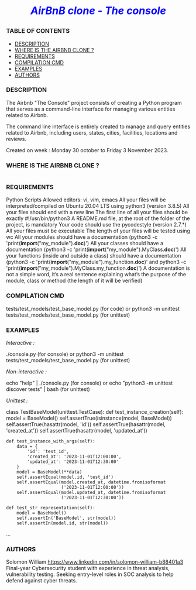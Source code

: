 # <p style="text-align: center;"><span style="color:blue">*AirBnB clone - The console*</span></p>

### TABLE OF CONTENTS
- [DESCRIPTION](#description)
- [WHERE IS THE AIRBNB CLONE ?](#Where-is-the-Airbnb-clone)
- [REQUIREMENTS](#requirements)
- [COMPILATION CMD](#compilation-cmd)
- [EXAMPLES](#examples)
- [AUTHORS](#authors)


### DESCRIPTION

The Airbnb "The Console" project consists of creating a Python program that serves as a command-line interface for managing various entities related to Airbnb.

The command line interface is entirely created to manage and query entities related to Airbnb, including users, states, cities, facilities, locations and reviews.

Created on week : Monday 30 october to Friday 3 November 2023.

### WHERE IS THE AIRBNB CLONE ?

<a href="https://zupimages.net/viewer.php?id=23/44/duly.jpg"><img src="https://zupimages.net/up/23/44/duly.jpg" alt="" /></a>

### REQUIREMENTS

Python Scripts
Allowed editors: vi, vim, emacs
All your files will be interpreted/compiled on Ubuntu 20.04 LTS using python3 (version 3.8.5)
All your files should end with a new line
The first line of all your files should be exactly #!/usr/bin/python3
A README.md file, at the root of the folder of the project, is mandatory
Your code should use the pycodestyle (version 2.7.*)
All your files must be executable
The length of your files will be tested using wc
All your modules should have a documentation (python3 -c 'print(__import__("my_module").__doc__)')
All your classes should have a documentation (python3 -c 'print(__import__("my_module").MyClass.__doc__)')
All your functions (inside and outside a class) should have a documentation (python3 -c 'print(__import__("my_module").my_function.__doc__)' and python3 -c 'print(__import__("my_module").MyClass.my_function.__doc__)')
A documentation is not a simple word, it’s a real sentence explaining what’s the purpose of the module, class or method (the length of it will be verified)

### COMPILATION CMD

tests/test_models/test_base_model.py (for code)
or
python3 -m unittest tests/test_models/test_base_model.py (for unittest)

### EXAMPLES

_Interactive :_

./console.py (for console)
or
python3 -m unittest tests/test_models/test_base_model.py (for unittest)

_Non-interactive :_

echo "help" | ./console.py (for console)
or
echo "python3 -m unittest discover tests" | bash (for unittest)

_Unittest :_

class TestBaseModel(unittest.TestCase):
    def test_instance_creation(self):
        model = BaseModel()
        self.assertTrue(isinstance(model, BaseModel))
        self.assertTrue(hasattr(model, 'id'))
        self.assertTrue(hasattr(model, 'created_at'))
        self.assertTrue(hasattr(model, 'updated_at'))

    def test_instance_with_args(self):
        data = {
            'id': 'test_id',
            'created_at': '2023-11-01T12:00:00',
            'updated_at': '2023-11-01T12:30:00'
        }
        model = BaseModel(**data)
        self.assertEqual(model.id, 'test_id')
        self.assertEqual(model.created_at, datetime.fromisoformat
                         ('2023-11-01T12:00:00'))
        self.assertEqual(model.updated_at, datetime.fromisoformat
                         ('2023-11-01T12:30:00'))

    def test_str_representation(self):
        model = BaseModel()
        self.assertIn('BaseModel', str(model))
        self.assertIn(model.id, str(model))

...

### AUTHORS
Solomon William
https://www.linkedin.com/in/solomon-william-b88401a3
Final-year Cybersecurity student with experience in threat analysis, vulnerability testing. Seeking entry-level roles in SOC analysis to help defend against cyber threats.
